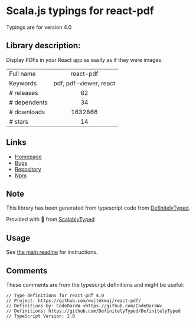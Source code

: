 
# Scala.js typings for react-pdf

Typings are for version 4.0

## Library description:
Display PDFs in your React app as easily as if they were images.

|                    |                 |
| ------------------ | :-------------: |
| Full name          | react-pdf |
| Keywords           | pdf, pdf-viewer, react |
| # releases         | 62 |
| # dependents       | 34 |
| # downloads        | 1632866 |
| # stars            | 14 |

## Links
- [Homepage](https://github.com/wojtekmaj/react-pdf#readme)
- [Bugs](https://github.com/wojtekmaj/react-pdf/issues)
- [Repository](https://github.com/wojtekmaj/react-pdf)
- [Npm](https://www.npmjs.com/package/react-pdf)
    


## Note
This library has been generated from typescript code from [DefinitelyTyped](https://definitelytyped.org).

Provided with :purple_heart: from [ScalablyTyped](https://github.com/oyvindberg/ScalablyTyped)

## Usage
See [the main readme](../../readme.md) for instructions.

## Comments

These comments are from the typescript definitions and might be useful:
```
// Type definitions for react-pdf 4.0
// Project: https://github.com/wojtekmaj/react-pdf/
// Definitions by: CodeDaraW <https://github.com/CodeDaraW>
// Definitions: https://github.com/DefinitelyTyped/DefinitelyTyped
// TypeScript Version: 2.8

```

